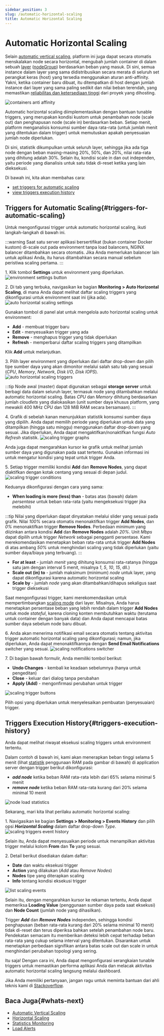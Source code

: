 ```yaml
---
sidebar_position: 3
slug: /automatic-horizontal-scaling
title: Automatic Horizontal Scaling
---
```

# Automatic Horizontal Scaling

Selain [automatic vertical scaling](https://docs.dewacloud.com/docs/automatic-vertical-scaling), platform ini juga dapat secara otomatis menskalakan node secara horizontal, mengubah jumlah container di dalam sebuah [layer](https://docs.dewacloud.com/docs/paas-components-definition/#layer) ([nodeGroup](https://docs.cloudscripting.com/creating-manifest/selecting-containers/#all-containers-by-group)) berdasarkan beban yang masuk. Di sini, semua instance dalam layer yang sama didistribusikan secara merata di seluruh set perangkat keras (host) yang tersedia menggunakan aturan anti-affinity. Yakni, ketika container baru dibuat, itu ditempatkan di host dengan jumlah instance dari layer yang sama paling sedikit dan nilai beban terendah, yang memastikan [reliabilitas dan ketersediaan tinggi](https://docs.dewacloud.com/docs/isolated-containers) dari proyek yang dihosting.

![containers anti affinity](#)

Automatic horizontal scaling diimplementasikan dengan bantuan tunable triggers, yang merupakan kondisi kustom untuk penambahan node (scale out) dan penghapusan node (scale in) berdasarkan beban. Setiap menit, platform menganalisis konsumsi sumber daya rata-rata (untuk jumlah menit yang ditentukan dalam trigger) untuk memutuskan apakah penyesuaian jumlah node diperlukan.

Di sini, statistik dikumpulkan untuk seluruh layer, sehingga jika ada tiga node dengan beban masing-masing 20%, 50%, dan 20%, nilai rata-rata yang dihitung adalah 30%. Selain itu, kondisi scale in dan out independen, yaitu periode yang dianalisis untuk satu tidak di-reset ketika yang lain dieksekusi.

Di bawah ini, kita akan membahas cara:

  * [set triggers for automatic scaling](https://docs.dewacloud.com/docs/#configure-triggers)
  * [view triggers execution history](https://docs.dewacloud.com/docs/#execution-history)

## Triggers for Automatic Scaling{#triggers-for-automatic-scaling}

Untuk mengonfigurasi trigger untuk automatic horizontal scaling, ikuti langkah-langkah di bawah ini.

:::warning
Saat satu server aplikasi bersertifikat (bukan container Docker kustom) di-scale out pada environment tanpa load balancers, NGINX balancer ditambahkan secara otomatis. Jika Anda memerlukan balancer lain untuk aplikasi Anda, itu harus ditambahkan secara manual sebelum peristiwa scaling pertama.
:::

1\. Klik tombol **Settings** untuk environment yang diperlukan. ![environment settings button](#)

2\. Di tab yang terbuka, navigasikan ke bagian **Monitoring > Auto Horizontal Scaling**, di mana Anda dapat melihat daftar scaling triggers yang dikonfigurasi untuk environment saat ini (jika ada). ![auto horizontal scaling settings](#)

Gunakan tombol di panel alat untuk mengelola auto horizontal scaling untuk environment:

  * **Add** \- membuat trigger baru
  * **Edit** \- menyesuaikan trigger yang ada
  * **Remove** \- menghapus trigger yang tidak diperlukan
  * **Refresh** \- memperbarui daftar scaling triggers yang ditampilkan

Klik **Add** untuk melanjutkan.

3\. Pilih layer environment yang diperlukan dari daftar drop-down dan pilih tipe sumber daya yang akan dimonitor melalui salah satu tab yang sesuai (_CPU_, _Memory_, _Network_, _Disk I/O_, _Disk IOPS_). ![auto horizontal scaling triggers](#)

:::tip
Node awal (master) dapat digunakan sebagai **storage server** untuk berbagi data dalam seluruh layer, termasuk node yang ditambahkan melalui automatic horizontal scaling. Batas _CPU_ dan _Memory_ dihitung berdasarkan jumlah _cloudlets_ yang dialokasikan (unit sumber daya khusus platform, yang mewakili 400 MHz CPU dan 128 MiB RAM secara bersamaan).
:::

4\. Grafik di sebelah kanan menunjukkan statistik konsumsi sumber daya yang dipilih. Anda dapat memilih periode yang diperlukan untuk data yang ditampilkan (hingga satu minggu) menggunakan daftar drop-down yang sesuai. Jika diperlukan, Anda dapat mengaktifkan/nonaktifkan fungsi _Auto Refresh_ statistik. ![scaling trigger graphs](#)

Anda juga dapat mengarahkan kursor ke grafik untuk melihat jumlah sumber daya yang digunakan pada saat tertentu. Gunakan informasi ini untuk mengatur kondisi yang tepat untuk trigger Anda.

5\. Setiap trigger memiliki kondisi **Add** dan **Remove Nodes**, yang dapat diaktifkan dengan kotak centang yang sesuai di depan judul. ![scaling trigger conditions](#)

Keduanya dikonfigurasi dengan cara yang sama:

  * **When loading is more (less) than** \- batas atas (bawah) dalam _persentase_ untuk beban rata-rata (yaitu mengeksekusi trigger jika melebihi)

:::tip
Nilai yang diperlukan dapat dinyatakan melalui slider yang sesuai pada grafik. Nilai _100%_ secara otomatis menonaktifkan trigger **Add Nodes**, dan _0%_ menonaktifkan trigger **Remove Nodes**. Perbedaan minimum yang diizinkan antara kondisi **Add** dan **Remove Nodes** adalah _20%_. Unit _Mbps_ dapat dipilih untuk trigger _Network_ sebagai pengganti persentase. Kami merekomendasikan menetapkan beban rata-rata untuk trigger **Add Nodes** di atas ambang _50%_ untuk menghindari scaling yang tidak diperlukan (yaitu sumber daya/biaya yang terbuang).
:::

  * **For at least** \- jumlah _menit_ yang dihitung konsumsi rata-ratanya (hingga satu jam dengan interval 5 menit, misalnya _1_, _5_, _10_, _15_, dll.)
  * **Scale out (in) to** \- jumlah maksimum (minimum) _node_ untuk layer, yang dapat dikonfigurasi karena automatic horizontal scaling
  * **Scale by** \- jumlah _node_ yang akan ditambahkan/dihapus sekaligus saat trigger dieksekusi

Saat mengonfigurasi trigger, kami merekomendasikan untuk mempertimbangkan [scaling mode](https://docs.dewacloud.com/docs/horizontal-scaling#scaling-mode) dari layer. Misalnya, Anda harus menetapkan persentase beban yang lebih rendah dalam trigger **Add Nodes** untuk mode _stateful_, karena cloning konten membutuhkan waktu (terutama untuk container dengan banyak data) dan Anda dapat mencapai batas sumber daya sebelum node baru dibuat.

6\. Anda akan menerima notifikasi email secara otomatis tentang aktivitas trigger automatic horizontal scaling yang dikonfigurasi; namun, jika diperlukan, Anda dapat menonaktifkannya dengan **Send Email Notifications** switcher yang sesuai. ![scaling notifications switcher](#)

7\. Di bagian bawah formulir, Anda memiliki tombol berikut:

  * **Undo Changes** \- kembali ke keadaan sebelumnya (hanya untuk pengeditan)
  * **Close** \- keluar dari dialog tanpa perubahan
  * **Apply (Add)** \- mengonfirmasi perubahan untuk trigger

![scaling trigger buttons](#)

Pilih opsi yang diperlukan untuk menyelesaikan pembuatan (penyesuaian) trigger.

## Triggers Execution History{#triggers-execution-history}

Anda dapat melihat riwayat eksekusi scaling triggers untuk environment tertentu.

Dalam contoh di bawah ini, kami akan menerapkan beban tinggi selama 5 menit (lihat [statistik](https://docs.dewacloud.com/docs/view-app-statistics) penggunaan RAM pada gambar di bawah) di application server dengan trigger berikut dikonfigurasi:

  * _**add node**_ ketika beban RAM rata-rata lebih dari 65% selama minimal 5 menit
  * _**remove node**_ ketika beban RAM rata-rata kurang dari 20% selama minimal 10 menit

![node load statistics](#)

Sekarang, mari kita lihat perilaku automatic horizontal scaling:

1\. Navigasikan ke bagian **Settings > Monitoring > Events History** dan pilih opsi _**Horizontal Scaling**_ dalam daftar drop-down _Type_. ![scaling triggers event history](#)

Selain itu, Anda dapat menyesuaikan periode untuk menampilkan aktivitas trigger melalui kolom **From** dan **To** yang sesuai.

2\. Detail berikut disediakan dalam daftar:

  * **Date** dan waktu eksekusi trigger
  * **Action** yang dilakukan (_Add_ atau _Remove Nodes_)
  * **Nodes** tipe yang diterapkan scaling
  * **Info** tentang kondisi eksekusi trigger

![list scaling events](#)

Selain itu, dengan mengarahkan kursor ke rekaman tertentu, Anda dapat memeriksa **Loading Value** (penggunaan sumber daya pada saat eksekusi) dan **Node Count** (jumlah node yang dihasilkan).

Trigger _**Add**_ dan _**Remove Nodes**_ independen, sehingga kondisi penghapusan (beban rata-rata kurang dari 20% selama minimal 10 menit) tidak di-reset dan terus diperiksa bahkan setelah penambahan node baru. Pendekatan semacam itu memberikan deteksi lebih cepat terhadap beban rata-rata yang cukup selama interval yang ditentukan. Disarankan untuk menetapkan perbedaan signifikan antara batas scale out dan scale in untuk menghindari perubahan topologi yang sering.

Itu saja! Dengan cara ini, Anda dapat mengonfigurasi serangkaian tunable triggers untuk memastikan performa aplikasi Anda dan melacak aktivitas automatic horizontal scaling langsung melalui dashboard.

Jika Anda memiliki pertanyaan, jangan ragu untuk meminta bantuan dari ahli teknis kami di [Stackoverflow](https://stackoverflow.com/questions/tagged/jelastic).

## Baca Juga{#whats-next}

  * [Automatic Vertical Scaling](https://docs.dewacloud.com/docs/automatic-vertical-scaling)
  * [Horizontal Scaling](https://docs.dewacloud.com/docs/horizontal-scaling)
  * [Statistics Monitoring](https://docs.dewacloud.com/docs/view-app-statistics)
  * [Load Alerts](https://docs.dewacloud.com/docs/load-alerts)